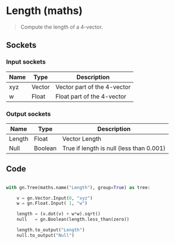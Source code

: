# Length (maths)

> Compute the length of a 4-vector.

## Sockets

### Input sockets

| Name        | Type        | Description                                                           |
| ----------- | ----------- | --------------------------------------------------------------------- |
| xyz         | Vector      | Vector part of the 4-vector                                           |
| w           | Float       | Float part of the 4-vector                                            |

### Output sockets

| Name        | Type        | Description                                                           |
| ----------- | ----------- | --------------------------------------------------------------------- |
| Length      | Float       | Vector Length                                                         |
| Null        | Boolean     | True if length is null (less than 0.001)                              |

## Code

``` python

with gn.Tree(maths.name("Length"), group=True) as tree:

    v = gn.Vector.Input(0, "xyz")
    w = gn.Float.Input( 1, "w")

    length = (v.dot(v) + w*w).sqrt()
    null   = gn.Boolean(length.less_than(zero))

    length.to_output("Length")
    null.to_output("Null")

```
